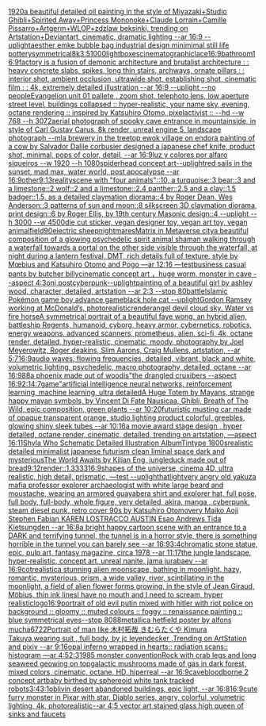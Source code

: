 [1920](https://www.ebank.nz/aiartgenerator?category=1920)[a beautiful detailed oil painting in the style of Miyazaki+Studio Ghibli+Spirited Away+Princess Mononoke+Claude Lorrain+Camille Pissarro+Artgerm+WLOP+zdzlaw beksinki, trending on Artstation+Deviantart, cinematic, dramatic lighting --ar 16:9 --uplight](https://www.ebank.nz/aiartgenerator?category=a%2520beautiful%2520detailed%2520oil%2520painting%2520in%2520the%2520style%2520of%2520Miyazaki%2BStudio%2520Ghibli%2BSpirited%2520Away%2BPrincess%2520Mononoke%2BClaude%2520Lorrain%2BCamille%2520Pissarro%2BArtgerm%2BWLOP%2Bzdzlaw%2520beksinki%2C%2520trending%2520on%2520Artstation%2BDeviantart%2C%2520cinematic%2C%2520dramatic%2520lighting%2520--ar%252016%3A9%2520--uplight)[aesther emke bubble bag industrial design minimimal still life pottery](https://www.ebank.nz/aiartgenerator?category=aesther%2520emke%2520bubble%2520bag%2520industrial%2520design%2520minimimal%2520still%2520life%2520pottery)[symmetrical](https://www.ebank.nz/aiartgenerator?category=symmetrical)[8k](https://www.ebank.nz/aiartgenerator?category=8k)[3:5](https://www.ebank.nz/aiartgenerator?category=3%3A5)[1000](https://www.ebank.nz/aiartgenerator?category=1000)[light](https://www.ebank.nz/aiartgenerator?category=light)[boxes](https://www.ebank.nz/aiartgenerator?category=boxes)[cinematographic](https://www.ebank.nz/aiartgenerator?category=cinematographic)[lace](https://www.ebank.nz/aiartgenerator?category=lace)[16:9](https://www.ebank.nz/aiartgenerator?category=16%3A9)[bathroom](https://www.ebank.nz/aiartgenerator?category=bathroom)[16:9](https://www.ebank.nz/aiartgenerator?category=16%3A9)[factory is a fusion of demonic architecture and brutalist architecture : : heavy concrete slabs, spikes, long thin stairs, archways, ornate pillars : : interior shot, ambient occlusion, ultrawide shot, establishing shot, cinematic film : : 4k, extremely detailed illustration --ar 16:9 --uplight --no people](https://www.ebank.nz/aiartgenerator?category=factory%2520is%2520a%2520fusion%2520of%2520demonic%2520architecture%2520and%2520brutalist%2520architecture%2520%3A%2520%3A%2520heavy%2520concrete%2520slabs%2C%2520spikes%2C%2520long%2520thin%2520stairs%2C%2520archways%2C%2520ornate%2520pillars%2520%3A%2520%3A%2520interior%2520shot%2C%2520ambient%2520occlusion%2C%2520ultrawide%2520shot%2C%2520establishing%2520shot%2C%2520cinematic%2520film%2520%3A%2520%3A%25204k%2C%2520extremely%2520detailed%2520illustration%2520--ar%252016%3A9%2520--uplight%2520--no%2520people)[Evangelion unit 01 pallete , zoom shot, telephoto lens, low aperture street level, buildings collapsed :: hyper-realistic, your name sky, evening, octane rendering :: inspired by Katsuhiro Otomo, pixelactivist :: --hd --w 768 --h 3072](https://www.ebank.nz/aiartgenerator?category=Evangelion%2520unit%252001%2520pallete%2520%2C%2520zoom%2520shot%2C%2520telephoto%2520lens%2C%2520low%2520aperture%2520street%2520level%2C%2520buildings%2520collapsed%2520%3A%3A%2520hyper-realistic%2C%2520your%2520name%2520sky%2C%2520evening%2C%2520octane%2520rendering%2520%3A%3A%2520inspired%2520by%2520Katsuhiro%2520Otomo%2C%2520pixelactivist%2520%3A%3A%2520--hd%2520--w%2520768%2520--h%25203072)[aerial photograph of spooky cave entrance in mountainside, in style of Carl Gustav Carus, 8k render, unreal engine 5, landscape photograph --ml](https://www.ebank.nz/aiartgenerator?category=aerial%2520photograph%2520of%2520spooky%2520cave%2520entrance%2520in%2520mountainside%2C%2520in%2520style%2520of%2520Carl%2520Gustav%2520Carus%2C%25208k%2520render%2C%2520unreal%2520engine%25205%2C%2520landscape%2520photograph%2520--ml)[a brewery in the treetop ewok  village on endor](https://www.ebank.nz/aiartgenerator?category=a%2520brewery%2520in%2520the%2520treetop%2520ewok%2520%2520village%2520on%2520endor)[a painting of a cow by Salvador Dali](https://www.ebank.nz/aiartgenerator?category=a%2520painting%2520of%2520a%2520cow%2520by%2520Salvador%2520Dali)[le corbusier designed a japanese chef knife, product shot, minimal, pops of color, detail, --ar 16:9](https://www.ebank.nz/aiartgenerator?category=le%2520corbusier%2520designed%2520a%2520japanese%2520chef%2520knife%2C%2520product%2520shot%2C%2520minimal%2C%2520pops%2520of%2520color%2C%2520detail%2C%2520--ar%252016%3A9)[luz y colores por alfaro siqueiros --w 1920 --h 1080](https://www.ebank.nz/aiartgenerator?category=luz%2520y%2520colores%2520por%2520alfaro%2520siqueiros%2520--w%25201920%2520--h%25201080)[spiderhead concept art](https://www.ebank.nz/aiartgenerator?category=spiderhead%2520concept%2520art)[--uplight](https://www.ebank.nz/aiartgenerator?category=--uplight)[red sails in the sunset, mad max, water world, post apocalypse --ar 16:9](https://www.ebank.nz/aiartgenerator?category=red%2520sails%2520in%2520the%2520sunset%2C%2520mad%2520max%2C%2520water%2520world%2C%2520post%2520apocalypse%2520--ar%252016%3A9)[other](https://www.ebank.nz/aiartgenerator?category=other)[9:13](https://www.ebank.nz/aiartgenerator?category=9%3A13)[reality](https://www.ebank.nz/aiartgenerator?category=reality)[scene with "four animals"::10, a turquoise::3 bear::3 and a limestone::2 wolf::2 and a limestone::2.4 panther::2.5 and a clay::1.5 badger::1.5, as a detailed claymation diorama::4 by Roger Dean, Wes Anderson::3 patterns of sun and moon::8 silkscreen 3D claymation diorama, print design::6 by Roger Ellis, by 19th century Masonic design::4 --uplight --h 3000 --w 4500](https://www.ebank.nz/aiartgenerator?category=scene%2520with%2520%22four%2520animals%22%3A%3A10%2C%2520a%2520turquoise%3A%3A3%2520bear%3A%3A3%2520and%2520a%2520limestone%3A%3A2%2520wolf%3A%3A2%2520and%2520a%2520limestone%3A%3A2.4%2520panther%3A%3A2.5%2520and%2520a%2520clay%3A%3A1.5%2520badger%3A%3A1.5%2C%2520as%2520a%2520detailed%2520claymation%2520diorama%3A%3A4%2520by%2520Roger%2520Dean%2C%2520Wes%2520Anderson%3A%3A3%2520patterns%2520of%2520sun%2520and%2520moon%3A%3A8%2520silkscreen%25203D%2520claymation%2520diorama%2C%2520print%2520design%3A%3A6%2520by%2520Roger%2520Ellis%2C%2520by%252019th%2520century%2520Masonic%2520design%3A%3A4%2520--uplight%2520--h%25203000%2520--w%25204500)[die cut sticker, vegan designer toy, vegan art toy, vegan animal](https://www.ebank.nz/aiartgenerator?category=die%2520cut%2520sticker%2C%2520vegan%2520designer%2520toy%2C%2520vegan%2520art%2520toy%2C%2520vegan%2520animal)[field](https://www.ebank.nz/aiartgenerator?category=field)[90](https://www.ebank.nz/aiartgenerator?category=90)[electric sheep](https://www.ebank.nz/aiartgenerator?category=electric%2520sheep)[nightmares](https://www.ebank.nz/aiartgenerator?category=nightmares)[Matrix in Metaverse city](https://www.ebank.nz/aiartgenerator?category=Matrix%2520in%2520Metaverse%2520city)[a beautiful composition of a glowing psychedelic spirit animal shaman walking through a waterfall towards a portal on the other side visible through the waterfall, at night during a lantern festival, DMT,  rich details full of texture, style by Mœbius and Katsuhiro Otomo and Pogo —ar 12:16 —test](https://www.ebank.nz/aiartgenerator?category=a%2520beautiful%2520composition%2520of%2520a%2520glowing%2520psychedelic%2520spirit%2520animal%2520shaman%2520walking%2520through%2520a%2520waterfall%2520towards%2520a%2520portal%2520on%2520the%2520other%2520side%2520visible%2520through%2520the%2520waterfall%2C%2520at%2520night%2520during%2520a%2520lantern%2520festival%2C%2520DMT%2C%2520%2520rich%2520details%2520full%2520of%2520texture%2C%2520style%2520by%2520M%C5%93bius%2520and%2520Katsuhiro%2520Otomo%2520and%2520Pogo%2520%E2%80%94ar%252012%3A16%2520%E2%80%94test)[business casual pants by butcher billy](https://www.ebank.nz/aiartgenerator?category=business%2520casual%2520pants%2520by%2520butcher%2520billy)[cinematic concept art ，huge worm, monster in cave  --aspect 4:3](https://www.ebank.nz/aiartgenerator?category=cinematic%2520concept%2520art%2520%EF%BC%8Chuge%2520worm%2C%2520monster%2520in%2520cave%2520%2520--aspect%25204%3A3)[oni,postcyberpunk](https://www.ebank.nz/aiartgenerator?category=oni%2Cpostcyberpunk)[--uplight](https://www.ebank.nz/aiartgenerator?category=--uplight)[painting of a beautiful girl by ashley wood, character, detailed, artstation --ar 2:3 --stop 80](https://www.ebank.nz/aiartgenerator?category=painting%2520of%2520a%2520beautiful%2520girl%2520by%2520ashley%2520wood%2C%2520character%2C%2520detailed%2C%2520artstation%2520--ar%25202%3A3%2520--stop%252080)[battle](https://www.ebank.nz/aiartgenerator?category=battle)[Islamic Pokémon game boy advance game](https://www.ebank.nz/aiartgenerator?category=Islamic%2520Pok%C3%A9mon%2520game%2520boy%2520advance%2520game)[black hole cat --uplight](https://www.ebank.nz/aiartgenerator?category=black%2520hole%2520cat%2520--uplight)[Gordon Ramsey working at McDonald’s, photorealistic](https://www.ebank.nz/aiartgenerator?category=Gordon%2520Ramsey%2520working%2520at%2520McDonald%E2%80%99s%2C%2520photorealistic)[render](https://www.ebank.nz/aiartgenerator?category=render)[angel devil cloud sky. Water vs fire horse](https://www.ebank.nz/aiartgenerator?category=angel%2520devil%2520cloud%2520sky.%2520Water%2520vs%2520fire%2520horse)[A symmetrical portrait of a beautiful faye wong, an hybrid alien, battleship Regents, humanoid, cyborg, heavy armor, cybernetics, robotics, energy weapons, advanced scanners, prometheus, alien, sci-fi, 4k, octane render, detailed, hyper-realistic, cinematic, moody, photography by Joel Meyerowitz, Roger deakins, Slim Aarons, Craig Mullens, artstation, --ar 5:7](https://www.ebank.nz/aiartgenerator?category=A%2520symmetrical%2520portrait%2520of%2520a%2520beautiful%2520faye%2520wong%2C%2520an%2520hybrid%2520alien%2C%2520battleship%2520Regents%2C%2520humanoid%2C%2520cyborg%2C%2520heavy%2520armor%2C%2520cybernetics%2C%2520robotics%2C%2520energy%2520weapons%2C%2520advanced%2520scanners%2C%2520prometheus%2C%2520alien%2C%2520sci-fi%2C%25204k%2C%2520octane%2520render%2C%2520detailed%2C%2520hyper-realistic%2C%2520cinematic%2C%2520moody%2C%2520photography%2520by%2520Joel%2520Meyerowitz%2C%2520Roger%2520deakins%2C%2520Slim%2520Aarons%2C%2520Craig%2520Mullens%2C%2520artstation%2C%2520--ar%25205%3A7)[16:9](https://www.ebank.nz/aiartgenerator?category=16%3A9)[audio waves, flowing frequencies, detailed, vibrant, black and white, volumetric lighting, psychedelic, macro photography, detailed, octane --ar 16:9](https://www.ebank.nz/aiartgenerator?category=audio%2520waves%2C%2520flowing%2520frequencies%2C%2520detailed%2C%2520vibrant%2C%2520black%2520and%2520white%2C%2520volumetric%2520lighting%2C%2520psychedelic%2C%2520macro%2520photography%2C%2520detailed%2C%2520octane%2520--ar%252016%3A9)[88](https://www.ebank.nz/aiartgenerator?category=88)[a phoenix made out of wood](https://www.ebank.nz/aiartgenerator?category=a%2520phoenix%2520made%2520out%2520of%2520wood)[is"](https://www.ebank.nz/aiartgenerator?category=is%22)[the drangled cruxibers --aspect 16:9](https://www.ebank.nz/aiartgenerator?category=the%2520drangled%2520cruxibers%2520--aspect%252016%3A9)[2:1](https://www.ebank.nz/aiartgenerator?category=2%3A1)[4:7](https://www.ebank.nz/aiartgenerator?category=4%3A7)[game"](https://www.ebank.nz/aiartgenerator?category=game%22)[artificial intelligence neural networks, reinforcement learning, machine learning, ultra detailed](https://www.ebank.nz/aiartgenerator?category=artificial%2520intelligence%2520neural%2520networks%2C%2520reinforcement%2520learning%2C%2520machine%2520learning%2C%2520ultra%2520detailed)[A Huge Totem by Mayans, strange happy mayan symbols, by Vincent Di Fate Nausicaa, Ghibli, Breath of The Wild, epic composition, green plants --ar 10:20](https://www.ebank.nz/aiartgenerator?category=A%2520Huge%2520Totem%2520by%2520Mayans%2C%2520strange%2520happy%2520mayan%2520symbols%2C%2520by%2520Vincent%2520Di%2520Fate%2520Nausicaa%2C%2520Ghibli%2C%2520Breath%2520of%2520The%2520Wild%2C%2520epic%2520composition%2C%2520green%2520plants%2520--ar%252010%3A20)[futuristic musting car made of opaque transparent orange, studio lighting product colorful, greebles, glowing shiny sleek tubes --ar 10:16](https://www.ebank.nz/aiartgenerator?category=futuristic%2520musting%2520car%2520made%2520of%2520opaque%2520transparent%2520orange%2C%2520studio%2520lighting%2520product%2520colorful%2C%2520greebles%2C%2520glowing%2520shiny%2520sleek%2520tubes%2520--ar%252010%3A16)[a movie award stage design , hyper detailed, octane render, cinematic, detailed, trending on artstation, —aspect 16:11](https://www.ebank.nz/aiartgenerator?category=a%2520movie%2520award%2520stage%2520design%2520%2C%2520hyper%2520detailed%2C%2520octane%2520render%2C%2520cinematic%2C%2520detailed%2C%2520trending%2520on%2520artstation%2C%2520%E2%80%94aspect%252016%3A11)[Shyla Who Schematic Detailed Illustration AlbumTintype 1800s](https://www.ebank.nz/aiartgenerator?category=Shyla%2520Who%2520Schematic%2520Detailed%2520Illustration%2520AlbumTintype%25201800s)[realistic detailed minimalist japanese futurism clean liminal space dark and mysterious](https://www.ebank.nz/aiartgenerator?category=realistic%2520detailed%2520minimalist%2520japanese%2520futurism%2520clean%2520liminal%2520space%2520dark%2520and%2520mysterious)[The World Awaits by Kilian Eng, jungle](https://www.ebank.nz/aiartgenerator?category=The%2520World%2520Awaits%2520by%2520Kilian%2520Eng%2C%2520jungle)[duck made out of bread](https://www.ebank.nz/aiartgenerator?category=duck%2520made%2520out%2520of%2520bread)[9:12](https://www.ebank.nz/aiartgenerator?category=9%3A12)[render::1.3333](https://www.ebank.nz/aiartgenerator?category=render%3A%3A1.3333)[16:9](https://www.ebank.nz/aiartgenerator?category=16%3A9)[shapes of the universe, cinema 4D, ultra realistic, high detail, prismatic, —test --uplight](https://www.ebank.nz/aiartgenerator?category=shapes%2520of%2520the%2520universe%2C%2520cinema%25204D%2C%2520ultra%2520realistic%2C%2520high%2520detail%2C%2520prismatic%2C%2520%E2%80%94test%2520--uplight)[hat](https://www.ebank.nz/aiartgenerator?category=hat)[light](https://www.ebank.nz/aiartgenerator?category=light)[very angry old yakuza mafia professor explorer archaeologist with white large beard and moustache, wearing an armored guayabera shirt and explorer hat, full pose, full body, full-body, whole figure, very detailed, akira, manga , cyberpunk, steam diesel punk, retro cover 90s by Katsuhiro Otomovery Maiko Aoji Stephen Fabian KAREN LOSTRACCO AUSTIN Esao Andrews Tida Kietsungden --ar 16:8](https://www.ebank.nz/aiartgenerator?category=very%2520angry%2520old%2520yakuza%2520mafia%2520professor%2520explorer%2520archaeologist%2520with%2520white%2520large%2520beard%2520and%2520moustache%2C%2520wearing%2520an%2520armored%2520guayabera%2520shirt%2520and%2520explorer%2520hat%2C%2520full%2520pose%2C%2520full%2520body%2C%2520full-body%2C%2520whole%2520figure%2C%2520very%2520detailed%2C%2520akira%2C%2520manga%2520%2C%2520cyberpunk%2C%2520steam%2520diesel%2520punk%2C%2520retro%2520cover%252090s%2520by%2520Katsuhiro%2520Otomovery%2520Maiko%2520Aoji%2520Stephen%2520Fabian%2520KAREN%2520LOSTRACCO%2520AUSTIN%2520Esao%2520Andrews%2520Tida%2520Kietsungden%2520--ar%252016%3A8)[a bright happy cartoon scene with an entrance to a DARK and terrifying tunnel, the tunnel is in a horror style, there is something horrible in the tunnel you can barely see --ar 16:9](https://www.ebank.nz/aiartgenerator?category=a%2520bright%2520happy%2520cartoon%2520scene%2520with%2520an%2520entrance%2520to%2520a%2520DARK%2520and%2520terrifying%2520tunnel%2C%2520the%2520tunnel%2520is%2520in%2520a%2520horror%2520style%2C%2520there%2520is%2520something%2520horrible%2520in%2520the%2520tunnel%2520you%2520can%2520barely%2520see%2520--ar%252016%3A9)[3:4](https://www.ebank.nz/aiartgenerator?category=3%3A4)[chromatic stone statue, epic, pulp art, fantasy magazine, circa 1978 --ar 11:17](https://www.ebank.nz/aiartgenerator?category=chromatic%2520stone%2520statue%2C%2520epic%2C%2520pulp%2520art%2C%2520fantasy%2520magazine%2C%2520circa%25201978%2520--ar%252011%3A17)[the jungle landscape, hyper-realistic, concept art, unreal nanite, jama jurabaev --ar 16:9](https://www.ebank.nz/aiartgenerator?category=the%2520jungle%2520landscape%2C%2520hyper-realistic%2C%2520concept%2520art%2C%2520unreal%2520nanite%2C%2520jama%2520jurabaev%2520--ar%252016%3A9)[cot](https://www.ebank.nz/aiartgenerator?category=cot)[realistic](https://www.ebank.nz/aiartgenerator?category=realistic)[a stunning alien moonscape, bathing in moonlight, hazy, romantic, mysterious, prism, a wide valley, river, scintillating in the moonlight, a field of alien flower forms growing, in the style of Jean Giraud, Möbius, thin ink lines](https://www.ebank.nz/aiartgenerator?category=a%2520stunning%2520alien%2520moonscape%2C%2520bathing%2520in%2520moonlight%2C%2520hazy%2C%2520romantic%2C%2520mysterious%2C%2520prism%2C%2520a%2520wide%2520valley%2C%2520river%2C%2520scintillating%2520in%2520the%2520moonlight%2C%2520a%2520field%2520of%2520alien%2520flower%2520forms%2520growing%2C%2520in%2520the%2520style%2520of%2520Jean%2520Giraud%2C%2520M%C3%B6bius%2C%2520thin%2520ink%2520lines)[I have no mouth and I need to scream, hyper realistic](https://www.ebank.nz/aiartgenerator?category=I%2520have%2520no%2520mouth%2520and%2520I%2520need%2520to%2520scream%2C%2520hyper%2520realistic)[logo](https://www.ebank.nz/aiartgenerator?category=logo)[16:9](https://www.ebank.nz/aiartgenerator?category=16%3A9)[portrait of old evil putin mixed with hitler with riot police on background :: gloomy :: muted colours :: foggy :: renaissance painting :: blue symmetrical eyes--stop 80](https://www.ebank.nz/aiartgenerator?category=portrait%2520of%2520old%2520evil%2520putin%2520mixed%2520with%2520hitler%2520with%2520riot%2520police%2520on%2520background%2520%3A%3A%2520gloomy%2520%3A%3A%2520muted%2520colours%2520%3A%3A%2520foggy%2520%3A%3A%2520renaissance%2520painting%2520%3A%3A%2520blue%2520symmetrical%2520eyes--stop%252080)[88](https://www.ebank.nz/aiartgenerator?category=88)[metallica hetfield poster by alfons mucha](https://www.ebank.nz/aiartgenerator?category=metallica%2520hetfield%2520poster%2520by%2520alfons%2520mucha)[6722](https://www.ebank.nz/aiartgenerator?category=6722)[Portrait of man like 木村拓哉 きむらたくや Kimura Takuya,wearing suit , full body, by jc leyendecker ,Trending on ArtStation and pixiv --ar 9:16](https://www.ebank.nz/aiartgenerator?category=Portrait%2520of%2520man%2520like%2520%E6%9C%A8%E6%9D%91%E6%8B%93%E5%93%89%2520%E3%81%8D%E3%82%80%E3%82%89%E3%81%9F%E3%81%8F%E3%82%84%2520Kimura%2520Takuya%2Cwearing%2520suit%2520%2C%2520full%2520body%2C%2520by%2520jc%2520leyendecker%2520%2CTrending%2520on%2520ArtStation%2520and%2520pixiv%2520--ar%25209%3A16)[opal inferno wrapped in hearts:: radiation scans:: histogram —ar 4:5](https://www.ebank.nz/aiartgenerator?category=opal%2520inferno%2520wrapped%2520in%2520hearts%3A%3A%2520radiation%2520scans%3A%3A%2520histogram%2520%E2%80%94ar%25204%3A5)[2:3](https://www.ebank.nz/aiartgenerator?category=2%3A3)[1985 monster convention](https://www.ebank.nz/aiartgenerator?category=1985%2520monster%2520convention)[Rock with crab legs and long seaweed geowing on top](https://www.ebank.nz/aiartgenerator?category=Rock%2520with%2520crab%2520legs%2520and%2520long%2520seaweed%2520geowing%2520on%2520top)[galactic mushrooms made of gas in dark forest, mixed colors, cinematic, octane, HD, hiperreal --ar 16:9](https://www.ebank.nz/aiartgenerator?category=galactic%2520mushrooms%2520made%2520of%2520gas%2520in%2520dark%2520forest%2C%2520mixed%2520colors%2C%2520cinematic%2C%2520octane%2C%2520HD%2C%2520hiperreal%2520--ar%252016%3A9)[cave](https://www.ebank.nz/aiartgenerator?category=cave)[bloodborne 2 concept art](https://www.ebank.nz/aiartgenerator?category=bloodborne%25202%2520concept%2520art)[baby birthed by sphereoid white tank tracked robots](https://www.ebank.nz/aiartgenerator?category=baby%2520birthed%2520by%2520sphereoid%2520white%2520tank%2520tracked%2520robots)[3:4](https://www.ebank.nz/aiartgenerator?category=3%3A4)[3:1](https://www.ebank.nz/aiartgenerator?category=3%3A1)[oblivin desert abandoned buildings, epic light, --ar 16:8](https://www.ebank.nz/aiartgenerator?category=oblivin%2520desert%2520abandoned%2520buildings%2C%2520epic%2520light%2C%2520--ar%252016%3A8)[16:9](https://www.ebank.nz/aiartgenerator?category=16%3A9)[cute furry monster in Pixar with star, Diablo series, angry, colorful, volumetric lighting, 4k, photorealistic](https://www.ebank.nz/aiartgenerator?category=cute%2520furry%2520monster%2520in%2520Pixar%2520with%2520star%2C%2520Diablo%2520series%2C%2520angry%2C%2520colorful%2C%2520volumetric%2520lighting%2C%25204k%2C%2520photorealistic)[--ar 4:5 vector art stained glass high queen of sinks and faucets](https://www.ebank.nz/aiartgenerator?category=--ar%25204%3A5%2520vector%2520art%2520stained%2520glass%2520high%2520queen%2520of%2520sinks%2520and%2520faucets)